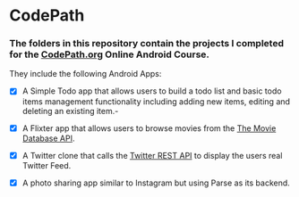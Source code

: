 # CodePath 

### The folders in this repository contain the projects I completed for the [CodePath.org](https://codepath.org/) Online Android Course. 

They include the following Android Apps:

- [x] A Simple Todo app that allows users to build a todo list and basic todo items management functionality including adding new items, editing and deleting an existing item.-

- [x] A Flixter app that allows users to browse movies from the [The Movie Database API](http://docs.themoviedb.apiary.io/#). 

- [x] A Twitter clone that calls the [Twitter REST API](https://dev.twitter.com/rest/public) to display the users real Twitter Feed. 

- [x] A photo sharing app similar to Instagram but using Parse as its backend.
